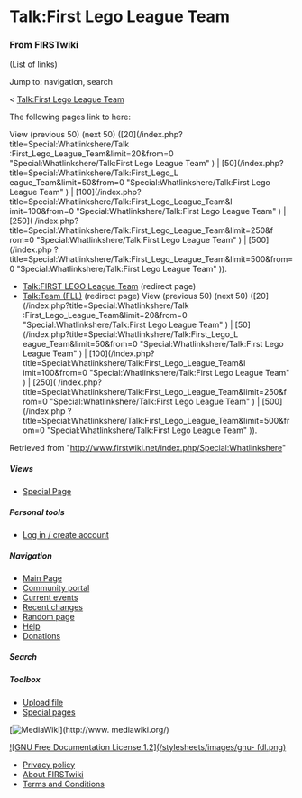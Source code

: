 # Talk:First Lego League Team

### From FIRSTwiki

(List of links)

Jump to: navigation, search

&lt; [Talk:First Lego League
Team](/index.php?title=Talk:First_Lego_League_Team&redirect=no "Talk:First
Lego League Team" )  

The following pages link to here:

View (previous 50) (next 50) ([20](/index.php?title=Special:Whatlinkshere/Talk
:First_Lego_League_Team&limit=20&from=0 "Special:Whatlinkshere/Talk:First Lego
League Team" ) | [50](/index.php?title=Special:Whatlinkshere/Talk:First_Lego_L
eague_Team&limit=50&from=0 "Special:Whatlinkshere/Talk:First Lego League Team"
) | [100](/index.php?title=Special:Whatlinkshere/Talk:First_Lego_League_Team&l
imit=100&from=0 "Special:Whatlinkshere/Talk:First Lego League Team" ) | [250](
/index.php?title=Special:Whatlinkshere/Talk:First_Lego_League_Team&limit=250&f
rom=0 "Special:Whatlinkshere/Talk:First Lego League Team" ) | [500](/index.php
?title=Special:Whatlinkshere/Talk:First_Lego_League_Team&limit=500&from=0
"Special:Whatlinkshere/Talk:First Lego League Team" )).

  * [Talk:FIRST LEGO League Team](/index.php?title=Talk:FIRST_LEGO_League_Team&redirect=no "Talk:FIRST LEGO League Team" ) (redirect page) 
  * [Talk:Team (FLL)](/index.php?title=Talk:Team_%28FLL%29&redirect=no "Talk:Team \(FLL\)" ) (redirect page) 
View (previous 50) (next 50) ([20](/index.php?title=Special:Whatlinkshere/Talk
:First_Lego_League_Team&limit=20&from=0 "Special:Whatlinkshere/Talk:First Lego
League Team" ) | [50](/index.php?title=Special:Whatlinkshere/Talk:First_Lego_L
eague_Team&limit=50&from=0 "Special:Whatlinkshere/Talk:First Lego League Team"
) | [100](/index.php?title=Special:Whatlinkshere/Talk:First_Lego_League_Team&l
imit=100&from=0 "Special:Whatlinkshere/Talk:First Lego League Team" ) | [250](
/index.php?title=Special:Whatlinkshere/Talk:First_Lego_League_Team&limit=250&f
rom=0 "Special:Whatlinkshere/Talk:First Lego League Team" ) | [500](/index.php
?title=Special:Whatlinkshere/Talk:First_Lego_League_Team&limit=500&from=0
"Special:Whatlinkshere/Talk:First Lego League Team" )).

Retrieved from "<http://www.firstwiki.net/index.php/Special:Whatlinkshere>"

##### Views

  * [Special Page](/index.php/Special:Whatlinkshere/Talk:First_Lego_League_Team)

##### Personal tools

  * [Log in / create account](/index.php?title=Special:Userlogin&returnto=Special:Whatlinkshere)

[](/index.php/Main_Page "Main Page" )

##### Navigation

  * [Main Page](/index.php/Main_Page)
  * [Community portal](/index.php/FIRSTwiki:Community_portal)
  * [Current events](/index.php/Current_events)
  * [Recent changes](/index.php/Special:Recentchanges)
  * [Random page](/index.php/Special:Random)
  * [Help](/index.php/Help:Contents)
  * [Donations](/index.php/FIRSTwiki:Site_support)

##### Search



##### Toolbox

  * [Upload file](/index.php/Special:Upload)
  * [Special pages](/index.php/Special:Specialpages)

[![MediaWiki](/skins/common/images/poweredby_mediawiki_88x31.png)](http://www.
mediawiki.org/)

[![GNU Free Documentation License 1.2](/stylesheets/images/gnu-
fdl.png)](http://www.gnu.org/copyleft/fdl.html)

  * [Privacy policy](/index.php/FIRSTwiki:Privacy_policy "FIRSTwiki:Privacy policy" )
  * [About FIRSTwiki](/index.php/FIRSTwiki:About "FIRSTwiki:About" )
  * [Terms and Conditions](/index.php/FIRSTwiki:Terms_and_conditions "FIRSTwiki:Terms and conditions" )

